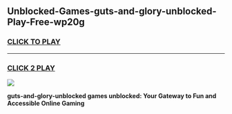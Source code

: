 
## Unblocked-Games-guts-and-glory-unblocked-Play-Free-wp20g
<h3>
<a href="https://premium76.site?title=guts-and-glory-unblocked&ref=23A">CLICK TO PLAY</a></h3>
<hr>

<h3>
<a href="https://premium76.site?title=guts-and-glory-unblocked&ref=23A">CLICK 2 PLAY</a>
  
</h3>

<a href="https://premium76.site?title=guts-and-glory-unblocked&ref=23A"><img src="https://clearcache.store/games.png"></a>


**guts-and-glory-unblocked games unblocked: Your Gateway to Fun and Accessible Online Gaming**
